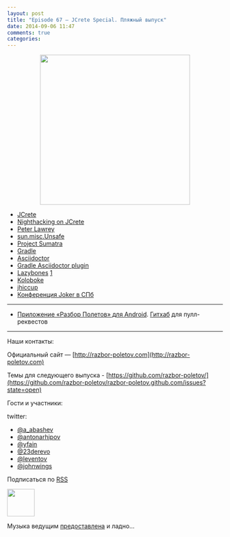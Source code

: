 ```yaml
---
layout: post
title: "Episode 67 — JCrete Special. Пляжный выпуск"
date: 2014-09-06 11:47
comments: true
categories: 
---
```



<div class="separator" style="clear: both; text-align: center;">
<a href="http://razbor-poletov.com/images/razbor_67_text.jpg" imageanchor="1" style="margin-left: 1em; margin-right: 1em;"><img border="0" height="350" src="http://razbor-poletov.com/images/razbor_67_text.jpg" width="350" /></a>
</div>

* [JCrete](http://www.jcrete.org/) 
* [Nighthacking on JCrete](http://nighthacking.com/category/jcrete2014/)
* [Peter Lawrey](http://vanillajava.blogspot.com/)
* [sun.misc.Unsafe](http://mishadoff.com/blog/java-magic-part-4-sun-dot-misc-dot-unsafe/)
* [Project Sumatra](http://openjdk.java.net/projects/sumatra/)
* [Gradle](http://www.gradle.org/)
* [Asciidoctor](http://asciidoctor.org/)
* [Gradle Asciidoctor plugin](https://github.com/asciidoctor/asciidoctor-gradle-plugin) 
* [Lazybones](https://github.com/pledbrook/lazybones) [1](http://habrahabr.ru/post/218205/)
* [Koloboke](https://github.com/OpenHFT/Koloboke)
* [jhiccup](http://www.azulsystems.com/jHiccup)
* [Конференция Joker в СПб](http://jokerconf.com/)

---
- [Приложение «Разбор Полетов» для Android](https://play.google.com/store/apps/details?id=com.shonenfactory.razborpoletov). [Гитхаб](https://github.com/rsi2m/RazborPoletov) для пулл-реквестов

---

Наши контакты:

Официальный сайт — [http://razbor-poletov.com](http://razbor-poletov.com)

Темы для следующего выпуска - [https://github.com/razbor-poletov/](https://github.com/razbor-poletov/razbor-poletov.github.com/issues?state=open)

Гости и участники:

twitter: 

 * [@a_abashev](https://twitter.com/#!/a_abashev)
 * [@antonarhipov](https://twitter.com/#!/antonarhipov)
 * [@yfain](https://twitter.com/#!/yfain)
 * [@23derevo](https://twitter.com/#!/23derevo)
 * [@leventov](https://twitter.com/#!/leventov)
 * [@johnwings](https://twitter.com/#!/JohnWings)
 

<!-- player goes here-->

<audio preload="none">
   <source src="http://traffic.libsyn.com/razborpoletov/razbor_67.mp3" type="audio/mp3" />
   Your browser does not support the audio tag.
</audio>

Подписаться по [RSS](http://feeds.feedburner.com/razbor-podcast)

<!-- episode file link goes here-->
<a href="http://traffic.libsyn.com/razborpoletov/razbor_67.mp3" imageanchor="1" style="clear: left; margin-bottom: 1em; margin-left: auto; margin-right: 2em;"><img border="0" height="64" src="http://2.bp.blogspot.com/-qkfh8Q--dks/T0gixAMzuII/AAAAAAAAHD0/O5LbF3vvBNQ/s200/1330127522_mp3.png" width="64" /></a>

Музыка ведущим [предоставлена](http://www.audiobank.fm/single-music/27/111/More-And-Less/) и ладно...
